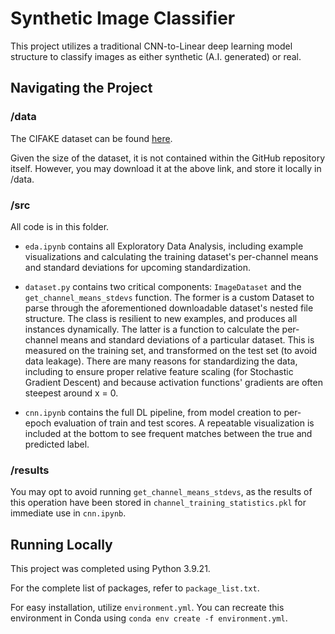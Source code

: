 # Synthetic Image Classifier

This project utilizes a traditional CNN-to-Linear deep learning model
structure to classify images as either synthetic (A.I. generated) or real.

## Navigating the Project

### /data

The CIFAKE dataset can be found [here](https://www.kaggle.com/datasets/birdy654/cifake-real-and-ai-generated-synthetic-images/data). 

Given the size of the dataset, it is not contained within the GitHub repository itself. However, you may download it at the above link, and store it locally in /data.

### /src

All code is in this folder. 

- `eda.ipynb` contains all Exploratory Data Analysis, including example
visualizations and calculating the training dataset's per-channel means and standard deviations for upcoming standardization.

- `dataset.py` contains two critical components: `ImageDataset` and the `get_channel_means_stdevs` function. The former is a custom Dataset to parse
through the aforementioned downloadable dataset's nested file structure. The class
is resilient to new examples, and produces all instances dynamically. The 
latter is a function to calculate the per-channel means and standard deviations
of a particular dataset. This is measured on the training set, and transformed
on the test set (to avoid data leakage). There are many reasons for standardizing the data, including to ensure proper relative feature scaling (for
Stochastic Gradient Descent) and because activation functions' gradients
are often steepest around x = 0.

- `cnn.ipynb` contains the full DL pipeline, from model creation to per-epoch
evaluation of train and test scores. A repeatable visualization is included
at the bottom to see frequent matches between the true and predicted label.

### /results

You may opt to avoid running `get_channel_means_stdevs`, as the results of
this operation have been stored in `channel_training_statistics.pkl` for
immediate use in `cnn.ipynb`.

## Running Locally

This project was completed using Python 3.9.21.

For the complete list of packages, refer to `package_list.txt`. 

For easy installation, utilize `environment.yml`. You can recreate this environment in Conda using `conda env create -f environment.yml`. 